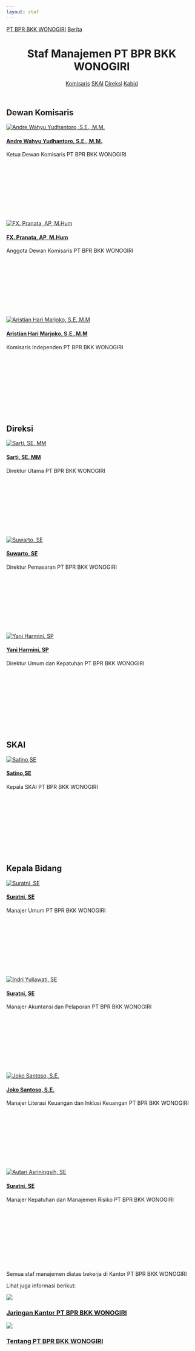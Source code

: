 ```yaml
---
layout: staf
---
```


<div class="container">
<!-- Top Navigation -->
	<div class="bprbkk-top clearfix">
		<a class="bprbkk-icon" href="/"><span>PT BPR BKK WONOGIRI</span></a>
		<span class="right"><a class="bprbkk-icon" href="/news"><span>Berita</span></a></span>
	</div>
<div class="content">
	<header class="bprbkk-header">
		<h1>Staf Manajemen <span>PT BPR BKK WONOGIRI</span></h1>
		<nav class="bprbkk-staff">
			<a href="#dewan-pengawas">Komisaris</a>
			<a href="#skai">SKAI</a>
			<a href="#direksi">Direksi</a>
			<a href="#kepala-bidang">Kabid</a>
		</nav>
	</header>
	<div class="dummy dummy-avatar" id="dewan-pengawas">
	<h2>Dewan Komisaris</h2>
		<div class="tooltip tooltip-effect-1">
		<a href="#"><img src="/images/managemen/Andre.jpg" alt="Andre Wahyu Yudhantoro, S.E., M.M."/><h4>Andre Wahyu Yudhantoro, S.E., M.M.</h4></a>
		<span class="tooltip-content"> Ketua Dewan Komisaris PT BPR BKK WONOGIRI</span>
			<div class="tooltip-shape">
				<svg height="165px" width="220px">
				<use xlink:href="#managemen" class="bprbkk-1" />
				</svg>
			</div>
		</div>
		<div class="tooltip tooltip-effect-2">
		<a href="#"><img src="/images/managemen/Pranata.jpg" alt="FX. Pranata, AP, M.Hum"/><h4>FX. Pranata, AP, M.Hum</h4></a>
		<span class="tooltip-content">Anggota Dewan Komisaris PT BPR BKK WONOGIRI</span>
			<div class="tooltip-shape">
				<svg height="165px" width="220px">
				<use xlink:href="#managemen-2" class="bprbkk-1" />
				</svg>
			</div>
			</div>
		<div class="tooltip tooltip-effect-2">
		<a href="#"><img src="/images/managemen/arisdekom.jpg" alt="Aristian Hari Marjoko, S.E.,M.M"/><h4>Aristian Hari Marjoko, S.E.,M.M</h4></a>
		<span class="tooltip-content">Komisaris Independen PT BPR BKK WONOGIRI</span>
			<div class="tooltip-shape">
				<svg height="165px" width="220px">
				<use xlink:href="#managemen-2" class="bprbkk-1" />
				</svg>
			</div>
		</div>
	</div>
	<div class="dummy dummy-avatar" id="direksi">
	<h2>Direksi</h2>
		<div class="tooltip tooltip-effect-1">
		<a href="#"><img src="/images/managemen/sarti.jpg" alt="Sarti, SE. MM"/><h4>Sarti, SE. MM</h4></a>
		<span class="tooltip-content">Direktur Utama PT BPR BKK WONOGIRI</span>
			<div class="tooltip-shape">
				<svg height="165px" width="220px">
				<use xlink:href="#managemen" class="bprbkk-1" />
				</svg>
			</div>
		</div>
		<div class="tooltip tooltip-effect-2">
		<a href="#"><img src="/images/managemen/suwarto.jpg" alt="Suwarto, SE"/><h4>Suwarto, SE</h4></a>
		<span class="tooltip-content">Direktur Pemasaran PT BPR BKK WONOGIRI</span>
			<div class="tooltip-shape">
				<svg height="165px" width="220px">
				<use xlink:href="#managemen-2" class="bprbkk-1" />
				</svg>
			</div>
		</div>
		<div class="tooltip tooltip-effect-2">
		<a href="#"><img src="/images/managemen/Yani.JPG" alt="Yani Harmini, SP"/><h4>Yani Harmini, SP</h4></a>
		<span class="tooltip-content">Direktur Umum dan Kepatuhan PT BPR BKK WONOGIRI</span>
			<div class="tooltip-shape">
				<svg height="165px" width="220px">
				<use xlink:href="#managemen-2" class="bprbkk-1" />
				</svg>
			</div>
		</div>
	</div>
	<div class="dummy dummy-avatar" id="skai">
	<h2>SKAI</h2>
		<div class="tooltip tooltip-effect-2">
		<a href="#"><img src="/images/managemen/Satino.JPG" alt="Satino,SE"/><h4>Satino,SE</h4></a>
		<span class="tooltip-content">Kepala SKAI PT BPR BKK WONOGIRI</span>
			<div class="tooltip-shape">
				<svg height="165px" width="220px">
				<use xlink:href="#managemen-2" class="bprbkk-1" />
				</svg>
			</div>
		</div>
	</div>
	<div class="dummy dummy-avatar" id="kepala-bidang">
	<h2>Kepala Bidang</h2>
		<div class="tooltip tooltip-effect-1">
			<a href="#"><img src="/images/managemen/suratni.jpg" alt="Suratni, SE"/><h4>Suratni, SE</h4></a>
			<span class="tooltip-content">Manajer Umum PT BPR BKK WONOGIRI</span>
			<div class="tooltip-shape">
				<svg height="165px" width="220px">
				<use xlink:href="#managemen" class="bprbkk-1" />
				</svg>
			</div>
		</div>
<div class="tooltip tooltip-effect-1">
			<a href="#"><img src="/images/managemen/indriyuliawati.jpg" alt="Indri Yuliawati, SE"/><h4>Suratni, SE</h4></a>
			<span class="tooltip-content">Manajer Akuntansi dan Pelaporan PT BPR BKK WONOGIRI</span>
			<div class="tooltip-shape">
				<svg height="165px" width="220px">
				<use xlink:href="#managemen" class="bprbkk-1" />
				</svg>
			</div>
		</div>
		<div class="tooltip tooltip-effect-2">
			<a href="#"><img src="/images/managemen/jokosan.jpg" alt="Joko Santoso, S.E."/><h4>Joko Santoso, S.E.</h4></a>
			<span class="tooltip-content">Manajer Literasi Keuangan dan Inklusi Keuangan PT BPR BKK WONOGIRI</span>
			<div class="tooltip-shape">
				<svg height="165px" width="220px">
				<use xlink:href="#managemen-2" class="bprbkk-1" />
				</svg>
			</div>
		</div>
		<div class="tooltip tooltip-effect-3">
			<a href="#"><img src="/images/managemen/Utari.jpg" alt="Autari Asriningsih, SE"/><h4>Suratni, SE</h4></a>
			<span class="tooltip-content">Manajer Kepatuhan dan Manajemen Risiko PT BPR BKK WONOGIRI</span>
			<div class="tooltip-shape">
				<svg height="165px" width="220px">
				<use xlink:href="#managemen-2" class="bprbkk-1" />
				</svg>
			</div>
		</div>
	</div>
	<p class="info">Semua staf manajemen diatas bekerja di Kantor PT BPR BKK WONOGIRI</p>
	<section class="related">
		<p>Lihat juga informasi berikut:</p>
			<a href="/about/kantor">
				<img src="/images/jaringan_kantor_300x142.jpg" />
				<h3>Jaringan Kantor PT BPR BKK WONOGIRI</h3>
			</a>
			<a href="/about">
				<img src="/images/bprbkk_300x142.jpg" />
				<h3>Tentang PT BPR BKK WONOGIRI</h3>
			</a>
	</section>
</div><!-- /content -->
</div><!-- /container -->
